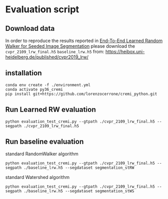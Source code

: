 # Evaluation script

## Download data
In order to reproduce the results reported in 
[End-To-End Learned Random Walker for Seeded Image Segmentation](https://openaccess.thecvf.com/content_CVPR_2019/papers/Cerrone_End-To-End_Learned_Random_Walker_for_Seeded_Image_Segmentation_CVPR_2019_paper.pdf)
please download the `cvpr_2109_lrw_final.h5` `baseline_lrw.h5` from:
https://heibox.uni-heidelberg.de/published/cvpr2019_lrw/

## installation
```
conda env create -f ./environment.yml 
conda activate py36_cremi
pip install git+https://github.com/lorenzocerrone/cremi_python.git
```

## Run Learned RW evaluation
```
python evaluation_test_cremi.py --gtpath ./cvpr_2109_lrw_final.h5 --segpath ./cvpr_2109_lrw_final.h5 
```

## Run baseline evaluation
standard RandomWalker algorithm
```
python evaluation_test_cremi.py --gtpath ./cvpr_2109_lrw_final.h5 --segpath ./baseline_lrw.h5 --segdataset segmentation_stRW
```
standard Watershed algorithm
```
python evaluation_test_cremi.py --gtpath ./cvpr_2109_lrw_final.h5 --segpath ./baseline_lrw.h5 --segdataset segmentation_stWS
```
 


